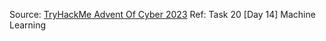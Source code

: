 Source: [TryHackMe Advent Of Cyber 2023](https://tryhackme.com/room/adventofcyber2023)
Ref: Task 20 [Day 14] Machine Learning

